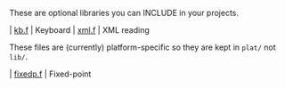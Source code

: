 These are optional libraries you can INCLUDE in your projects.

| [kb.f](kb.md) | Keyboard
| [xml.f](xml.md) | XML reading

These files are (currently) platform-specific so they are kept in `plat/` not `lib/`.

| [fixedp.f](fixedp.md) | Fixed-point